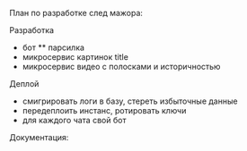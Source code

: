 План по разработке след мажора:

Разработка
* бот
** парсилка
* микросервис картинок title
* микросервис видео с полосками и историчностью

Деплой
* смигрировать логи в базу, стереть избыточные данные
* передеплоить инстанс, ротировать ключи
* для каждого чата свой бот


Документация:
